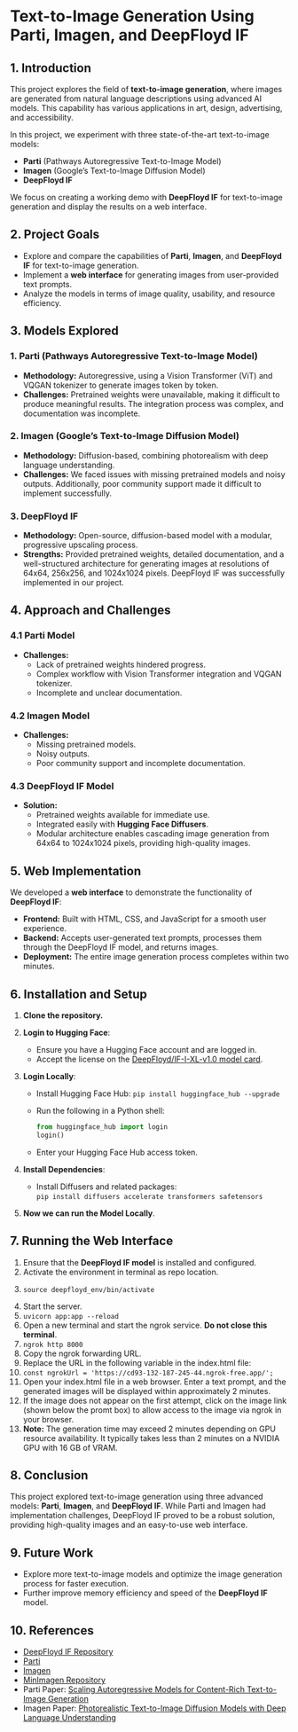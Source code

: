 # Text-to-Image Generation Using Parti, Imagen, and DeepFloyd IF

## 1. Introduction
This project explores the field of **text-to-image generation**, where images are generated from natural language descriptions using advanced AI models. This capability has various applications in art, design, advertising, and accessibility.

In this project, we experiment with three state-of-the-art text-to-image models:
- **Parti** (Pathways Autoregressive Text-to-Image Model)
- **Imagen** (Google’s Text-to-Image Diffusion Model)
- **DeepFloyd IF** 

We focus on creating a working demo with **DeepFloyd IF** for text-to-image generation and display the results on a web interface.

## 2. Project Goals
- Explore and compare the capabilities of **Parti**, **Imagen**, and **DeepFloyd IF** for text-to-image generation.
- Implement a **web interface** for generating images from user-provided text prompts.
- Analyze the models in terms of image quality, usability, and resource efficiency.

## 3. Models Explored

### 1. Parti (Pathways Autoregressive Text-to-Image Model)
- **Methodology:** Autoregressive, using a Vision Transformer (ViT) and VQGAN tokenizer to generate images token by token.
- **Challenges:** Pretrained weights were unavailable, making it difficult to produce meaningful results. The integration process was complex, and documentation was incomplete.

### 2. Imagen (Google’s Text-to-Image Diffusion Model)
- **Methodology:** Diffusion-based, combining photorealism with deep language understanding.
- **Challenges:** We faced issues with missing pretrained models and noisy outputs. Additionally, poor community support made it difficult to implement successfully.

### 3. DeepFloyd IF
- **Methodology:** Open-source, diffusion-based model with a modular, progressive upscaling process.
- **Strengths:** Provided pretrained weights, detailed documentation, and a well-structured architecture for generating images at resolutions of 64x64, 256x256, and 1024x1024 pixels. DeepFloyd IF was successfully implemented in our project.

## 4. Approach and Challenges

### 4.1 Parti Model
- **Challenges:**
  - Lack of pretrained weights hindered progress.
  - Complex workflow with Vision Transformer integration and VQGAN tokenizer.
  - Incomplete and unclear documentation.

### 4.2 Imagen Model
- **Challenges:**
  - Missing pretrained models.
  - Noisy outputs.
  - Poor community support and incomplete documentation.

### 4.3 DeepFloyd IF Model
- **Solution:**
  - Pretrained weights available for immediate use.
  - Integrated easily with **Hugging Face Diffusers**.
  - Modular architecture enables cascading image generation from 64x64 to 1024x1024 pixels, providing high-quality images.

## 5. Web Implementation
We developed a **web interface** to demonstrate the functionality of **DeepFloyd IF**:
- **Frontend:** Built with HTML, CSS, and JavaScript for a smooth user experience.
- **Backend:** Accepts user-generated text prompts, processes them through the DeepFloyd IF model, and returns images.
- **Deployment:** The entire image generation process completes within two minutes.

## 6. Installation and Setup

1. **Clone the repository.**
2. **Login to Hugging Face**:
   - Ensure you have a Hugging Face account and are logged in.
   - Accept the license on the [DeepFloyd/IF-I-XL-v1.0 model card](https://huggingface.co/DeepFloyd/IF-I-XL-v1.0).

3. **Login Locally**:
   - Install Hugging Face Hub: `pip install huggingface_hub --upgrade`
   - Run the following in a Python shell:

     ```python
     from huggingface_hub import login
     login()
     ```
   - Enter your Hugging Face Hub access token.

4. **Install Dependencies**:
   - Install Diffusers and related packages:  
     `pip install diffusers accelerate transformers safetensors`

5. **Now we can run the Model Locally**.


## 7. Running the Web Interface

1. Ensure that the **DeepFloyd IF model** is installed and configured.
2. Activate the environment in terminal as repo location.
3. ```
   source deepfloyd_env/bin/activate
   ```
4. Start the server.
5. ```uvicorn app:app --reload```
6. Open a new terminal and start the ngrok service. **Do not close this terminal**.
7. ```ngrok http 8000```
8. Copy the ngrok forwarding URL.
9. Replace the URL in the following variable in the index.html file:
10. ```const ngrokUrl = 'https://cd93-132-187-245-44.ngrok-free.app/';```
11. Open your index.html file in a web browser. Enter a text prompt, and the generated images will be displayed within approximately 2 minutes.
12. If the image does not appear on the first attempt, click on the image link (shown below the promt box) to allow access to the image via ngrok in your browser.
13. **Note:** The generation time may exceed 2 minutes depending on GPU resource availability. It typically takes less than 2 minutes on a NVIDIA GPU with 16 GB of VRAM.

## 8. Conclusion

This project explored text-to-image generation using three advanced models: **Parti**, **Imagen**, and **DeepFloyd IF**. While Parti and Imagen had implementation challenges, DeepFloyd IF proved to be a robust solution, providing high-quality images and an easy-to-use web interface.

## 9. Future Work

- Explore more text-to-image models and optimize the image generation process for faster execution.
- Further improve memory efficiency and speed of the **DeepFloyd IF** model.

## 10. References

- [DeepFloyd IF Repository](https://github.com/deep-floyd/IF)
- [Parti](https://github.com/lucidrains/parti-pytorch)
- [Imagen](https://github.com/lucidrains/imagen-pytorch)
- [MinImagen Repository](https://github.com/AssemblyAI-Community/MinImagen)
- Parti Paper: [Scaling Autoregressive Models for Content-Rich Text-to-Image Generation](https://doi.org/10.48550/arXiv.2206.10789)
- Imagen Paper: [Photorealistic Text-to-Image Diffusion Models with Deep Language Understanding](https://doi.org/10.48550/arXiv.2205.11487)

